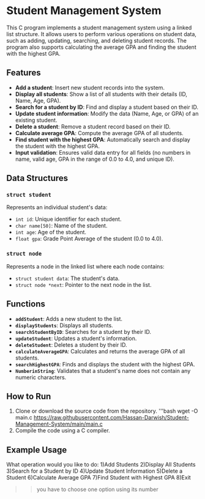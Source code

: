 # Student Management System

This C program implements a student management system using a linked list structure. It allows users to perform various operations on student data, such as adding, updating, searching, and deleting student records. The program also supports calculating the average GPA and finding the student with the highest GPA.

## Features

- **Add a student**: Insert new student records into the system.
- **Display all students**: Show a list of all students with their details (ID, Name, Age, GPA).
- **Search for a student by ID**: Find and display a student based on their ID.
- **Update student information**: Modify the data (Name, Age, or GPA) of an existing student.
- **Delete a student**: Remove a student record based on their ID.
- **Calculate average GPA**: Compute the average GPA of all students.
- **Find student with the highest GPA**: Automatically search and display the student with the highest GPA.
- **Input validation**: Ensures valid data entry for all fields (no numbers in name, valid age, GPA in the range of 0.0 to 4.0, and unique ID).

## Data Structures

### `struct student`
Represents an individual student's data:
- `int id`: Unique identifier for each student.
- `char name[50]`: Name of the student.
- `int age`: Age of the student.
- `float gpa`: Grade Point Average of the student (0.0 to 4.0).

### `struct node`
Represents a node in the linked list where each node contains:
- `struct student data`: The student's data.
- `struct node *next`: Pointer to the next node in the list.

## Functions

- **`addStudent`**: Adds a new student to the list.
- **`displayStudents`**: Displays all students.
- **`searchStudentByID`**: Searches for a student by their ID.
- **`updateStudent`**: Updates a student's information.
- **`deleteStudent`**: Deletes a student by their ID.
- **`calculateAverageGPA`**: Calculates and returns the average GPA of all students.
- **`searchHighestGPA`**: Finds and displays the student with the highest GPA.
- **`NumberinString`**: Validates that a student's name does not contain any numeric characters.

## How to Run

1. Clone or download the source code from the repository.
'''bash
wget -O main.c https://raw.githubusercontent.com/Hassan-Darwish/Student-Management-System/main/main.c
3. Compile the code using a C compiler.

## Example Usage
What operation would you like to do:
1)Add Students
2)Display All Students
3)Search for a Student by ID
4)Update Student Information
5)Delete a Student
6)Calculate Average GPA
7)Find Student with Highest GPA
8)Exit

>> you have to choose one option using its number
